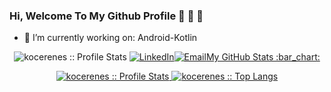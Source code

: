 ### Hi, Welcome To My Github Profile :wave: :wave: :wave:

- :telescope: I’m currently working on: Android-Kotlin

<p align="center">
<img src="https://komarev.com/ghpvc/?username=kocernes&color=green" alt="kocerenes :: Profile Stats"></a>
<a href="https://www.linkedin.com/in/enes-ko%C3%A7er-330a49199/" target="_blank"><img alt="LinkedIn" src="https://img.shields.io/badge/LinkedIn-@adematici-blue?style=flat&logo=linkedin%22%3E</a>
<a href="mailto:eneskocerr41@gmail.com"><img alt="Email" src="https://img.shields.io/badge/Email-eneskocerr41@gmail.com-blue?style=flat&logo=gmail%22%3E</a>
</p>


<h2 align="center">My GitHub Stats :bar_chart:</h2>
<p align="center">
  <img src="https://github-readme-stats.vercel.app/api?username=kocerenes&show_icons=true&theme=synthwave" alt="kocerenes :: Profile Stats" />
  <img src="https://github-readme-stats.vercel.app/api/top-langs/?username=kocerenes&langs_count=10&theme=tokyonight&layout=compact" alt="kocerenes :: Top Langs" />
</p>

